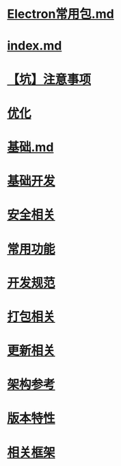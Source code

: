 # [Electron常用包.md](Electron常用包.md)

# [index.md](index.md)

# [【坑】注意事项](【坑】注意事项/index.md)

# [优化](优化/index.md)

# [基础.md](基础.md)

# [基础开发](基础开发/index.md)

# [安全相关](安全相关/index.md)

# [常用功能](常用功能/index.md)

# [开发规范](开发规范/index.md)

# [打包相关](打包相关/index.md)

# [更新相关](更新相关/index.md)

# [架构参考](架构参考/index.md)

# [版本特性](版本特性/index.md)

# [相关框架](相关框架/index.md)

